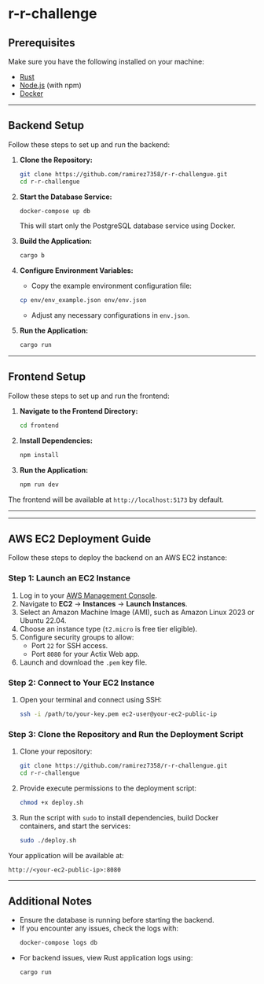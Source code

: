 # r-r-challenge

## Prerequisites

Make sure you have the following installed on your machine:

- [Rust](https://www.rust-lang.org/tools/install)
- [Node.js](https://nodejs.org/en/download/) (with npm)
- [Docker](https://www.docker.com/products/docker-desktop/)

---

## Backend Setup

Follow these steps to set up and run the backend:

1. **Clone the Repository:**
    ```bash
    git clone https://github.com/ramirez7358/r-r-challengue.git
    cd r-r-challengue
    ```

2. **Start the Database Service:**
    ```bash
    docker-compose up db
    ```
   This will start only the PostgreSQL database service using Docker.

3. **Build the Application:**
    ```bash
    cargo b
    ```

4. **Configure Environment Variables:**
    - Copy the example environment configuration file:
    ```bash
    cp env/env_example.json env/env.json
    ```
    - Adjust any necessary configurations in `env.json`.

5. **Run the Application:**
    ```bash
    cargo run
    ```

---

## Frontend Setup

Follow these steps to set up and run the frontend:

1. **Navigate to the Frontend Directory:**
    ```bash
    cd frontend
    ```

2. **Install Dependencies:**
    ```bash
    npm install
    ```

3. **Run the Application:**
    ```bash
    npm run dev
    ```

The frontend will be available at `http://localhost:5173` by default.

---

---

## AWS EC2 Deployment Guide

Follow these steps to deploy the backend on an AWS EC2 instance:

### **Step 1: Launch an EC2 Instance**

1. Log in to your [AWS Management Console](https://aws.amazon.com/console/).
2. Navigate to **EC2** → **Instances** → **Launch Instances**.
3. Select an Amazon Machine Image (AMI), such as Amazon Linux 2023 or Ubuntu 22.04.
4. Choose an instance type (`t2.micro` is free tier eligible).
5. Configure security groups to allow:
    - Port `22` for SSH access.
    - Port `8080` for your Actix Web app.
6. Launch and download the `.pem` key file.

### **Step 2: Connect to Your EC2 Instance**

1. Open your terminal and connect using SSH:
   ```bash
   ssh -i /path/to/your-key.pem ec2-user@your-ec2-public-ip
   ```

### **Step 3: Clone the Repository and Run the Deployment Script**

1. Clone your repository:
   ```bash
   git clone https://github.com/ramirez7358/r-r-challengue.git
   cd r-r-challengue
   ```
2. Provide execute permissions to the deployment script:
   ```bash
   chmod +x deploy.sh
   ```
3. Run the script with `sudo` to install dependencies, build Docker containers, and start the services:
   ```bash
   sudo ./deploy.sh
   ```

Your application will be available at:

```
http://<your-ec2-public-ip>:8080
```

---

## Additional Notes
- Ensure the database is running before starting the backend.
- If you encounter any issues, check the logs with:
  ```bash
  docker-compose logs db
  ```
- For backend issues, view Rust application logs using:
  ```bash
  cargo run
  ```